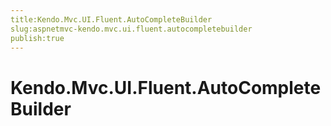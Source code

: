 ```yaml
---
title:Kendo.Mvc.UI.Fluent.AutoCompleteBuilder
slug:aspnetmvc-kendo.mvc.ui.fluent.autocompletebuilder
publish:true
---
```


# Kendo.Mvc.UI.Fluent.AutoCompleteBuilder